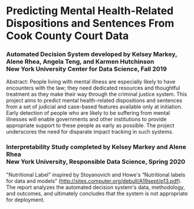 # Predicting Mental Health-Related Dispositions and Sentences From Cook County Court Data


### Automated Decision System developed by Kelsey Markey, Alene Rhea, Angela Teng, and Karmen Hutchinson<br/>New York University Center for Data Science, Fall 2019
Abstract: People living with mental illness are especially likely to have encounters with the law; they need dedicated resources and thoughtful treatment as they make their way through the criminal justice system. This project aims to predict mental health-related dispositions and sentences from a set of judicial and case-based features available only at initiation. Early detection of people who are likely to be suffering from mental illnesses will enable governments and other institutions to provide appropriate support to these people as early as possible. The project underscores the need for disparate impact tracking in such systems.



### Interpretability Study completed by Kelsey Markey and Alene Rhea<br/>New York University, Responsible Data Science, Spring 2020
"Nutritional Label" inspired by Stoyanovich and Howe's “Nutritional labels for data and models” (http://sites.computer.org/debull/A19sept/p13.pdf). The report analyzes the automated decision system's data, methodology, and outcomes, and ultimately concludes that the system is not appropriate for deployment.






